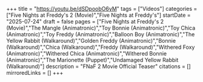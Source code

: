 +++
title = "https://youtu.be/dSDpoobO6yM"
tags = ["Videos"]
categories = ["Five Nights at Freddy's 2 (Movie)","Five Nights at Freddy's"]
startDate = "2025-07-24"
draft = false
pages = ["Five Nights at Freddy's 2 (Movie)","The Mangle (Animatronic)","Toy Bonnie (Animatronic)","Toy Chica (Animatronic)","Toy Freddy (Animatronic)","Balloon Boy (Animatronic)","The Yellow Rabbit (Walkaround)","Golden Freddy (Animatronic)","Bonnie (Walkaround)","Chica (Walkaround)","Freddy (Walkaround)","Withered Foxy (Animatronic)","Withered Chica (Animatronic)","Withered Bonnie (Animatronic)","The Marionette (Puppet)","Undamaged Yellow Rabbit (Walkaround)"]
description = "FNaF 2 Movie Official Teaser"
citations = []
mirroredLinks = []
+++
